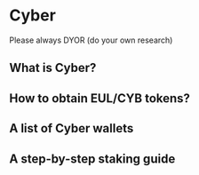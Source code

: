 # Cyber

Please always DYOR (do your own research)

## What is Cyber?

## How to obtain EUL/CYB tokens?

## A list of Cyber wallets

## A step-by-step staking guide
